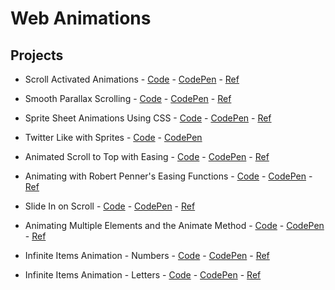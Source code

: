 # **Web Animations**

## **Projects**

- Scroll Activated Animations - [Code](https://github.com/sztxr/web-animation/tree/master/Scroll%20Activated%20Animations) - [CodePen](https://codepen.io/sztr/pen/EroodP) - [Ref](https://www.kirupa.com/animations/creating_scroll_activated_animations.htm)

- Smooth Parallax Scrolling - [Code](https://github.com/sztxr/web-animation/tree/master/Smooth%20Parallax%20Scrolling) - [CodePen](https://codepen.io/sztr/pen/pGapEK) - [Ref](https://www.kirupa.com/html5/smooth_parallax_scrolling.htm)

- Sprite Sheet Animations Using CSS - [Code](https://github.com/sztxr/web-animation/blob/master/Sprite%20Sheet%20Animations%20Using%20CSS/index.html) - [CodePen](https://codepen.io/sztr/pen/yZKLRo) - [Ref](https://www.kirupa.com/html5/sprite_sheet_animations_using_only_css.htm)

- Twitter Like with Sprites - [Code](https://github.com/sztxr/web-animation/blob/master/Twitter%20Like%20with%20Sprites/index.html) - [CodePen](https://codepen.io/sztr/pen/WPzNqp)

- Animated Scroll to Top with Easing - [Code](https://www.kirupa.com/html5/animated_scroll_to_top_with_easing.htm) - [CodePen](https://codepen.io/sztr/pen/KJopyj) - [Ref](https://www.kirupa.com/html5/animated_scroll_to_top_with_easing.htm)

- Animating with Robert Penner's Easing Functions - [Code](https://github.com/sztxr/web-animation/blob/master/Robert%20Penner's%20Easing%20Functions/js/main.js) - [CodePen](https://codepen.io/sztr/pen/NoYBMG) - [Ref](https://www.kirupa.com/html5/animating_with_easing_functions_in_javascript.htm)

- Slide In on Scroll - [Code](https://github.com/sztxr/web-animation/blob/master/Slide%20in%20on%20Scroll/index.html) - [CodePen](https://codepen.io/sztr/pen/YgQXOL) - [Ref](https://javascript30.com/)

- Animating Multiple Elements and the Animate Method - [Code](https://github.com/sztxr/web-animation/blob/master/Animating%20Multiple%20Elements%20and%20the%20Animate%20Method/index.html) - [CodePen](https://codepen.io/sztr/pen/PLQrwG) - [Ref](https://www.kirupa.com/html5/animating_multiple_elements_animate_method.htm)

- Infinite Items Animation - Numbers - [Code](https://github.com/sztxr/web-animation/tree/master/Infinite%20Items%20Animation%20-%20Numbers) - [CodePen]() - [Ref](https://www.kirupa.com/animations/infinite_sliding_animation.htm)

- Infinite Items Animation - Letters - [Code](https://github.com/sztxr/web-animation/tree/master/Infinite%20Items%20Animation%20-%20Letters) - [CodePen]() - [Ref](https://forum.kirupa.com/t/sliding-letters-animation/639197)
